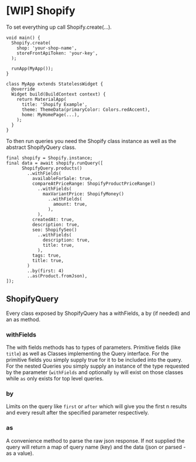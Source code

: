 # [WIP] Shopify

To set everything up call Shopify.create(...).

```
void main() {
  Shopify.create(
    shop: 'your-shop-name',
    storeFrontApiToken: 'your-key',
  );

  runApp(MyApp());
}

class MyApp extends StatelessWidget {
  @override
  Widget build(BuildContext context) {
    return MaterialApp(
      title: 'Shopify Example',
      theme: ThemeData(primaryColor: Colors.redAccent),
      home: MyHomePage(...),
    );
  }
}
```

To then run queries you need the Shopify class instance as well as the abstract ShopifyQuery class. 

```
final shopify = Shopify.instance;
final data = await shopify.runQuery([
      ShopifyQuery.products()
        ..withFields(
          availableForSale: true,
          compareAtPriceRange: ShopifyProductPriceRange()
            ..withFields(
              maxVariantPrice: ShopifyMoney()
                ..withFields(
                  amount: true,
                ),
            ),
          createdAt: true,
          description: true,
          seo: ShopifySeo()
            ..withFields(
              description: true,
              title: true,
            ),
          tags: true,
          title: true,
        )
        ..by(first: 4)
        ..as(Product.fromJson),
]);
```

## ShopifyQuery
Every class exposed by ShopifyQuery has a withFields, a by (if needed) and an as method.

### withFields
The with fields methods has to types of parameters. Primitive fields (like `title`) as well as Classes implementing the Query interface.  For the primitive fields you simply supply true for it to be included into the query. For the nested Queries you simply supply an instance of the type requested by the parameter (`withFields` and optionally `by` will exist on those classes while `as` only exists for top level queries.

### by
Limits on the query like `first` or `after` which will give you the first n results and every result after the specified parameter respectively. 

### as
A convenience method to parse the raw json response. If not supplied the query will return a map of query name (key) and the data (json or parsed - as a value).

